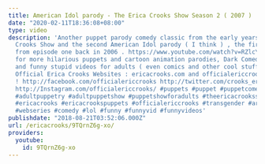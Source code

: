```yaml
---
title: American Idol parody - The Erica Crooks Show Season 2 ( 2007 )
date: "2020-02-11T18:36:08+08:00"
type: video
description: 'Another puppet parody comedy classic from the early years of The Erica
  Crooks Show and the second American Idol parody ( I think ) , the first one was
  from episode one back in 2006 . https://www.youtube.com/watch?v=RZlcY2b61C0 And
  for more hilarious puppets and cartoon animation parodies, Dark Comedy humor , satires
  and funny stupid videos for adults ( even comics and other cool stuff )visit The
  Official Erica Crooks Websites : ericacrooks.com and officialericcrooks.com today
  ! http://facebook.com/officialericcrooks http://twitter.com/crooks_erica http://youtube.com/user/officialericcrooks
  http://Instagram.com/officialericcrooks/ #puppets #puppet #puppetcomedy #puppetry
  #adultpuppetry #adultpuppetshow #puppetshowforadults #theericacrooksshow #ericacrooksshow
  #ericacrooks #ericacrookspuppets #officialericcrooks #transgender #art #webshow
  #webseries #comedy #lol #funny #funnyvid #funnyvideos'
publishdate: "2018-08-21T03:52:06.000Z"
url: /ericacrooks/9TQrnZ6g-xo/
providers:
  youtube:
    id: 9TQrnZ6g-xo
---
```

